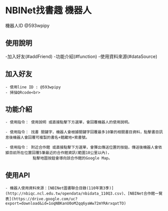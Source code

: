# NBINet找書趣 機器人
機器人ID @593wpipy

## 使用說明
-加入好友(#addFriend)
-功能介紹(#function)
-使用資料來源(#dataSource)

## <a id="addFriend">加入好友</a>
    - 使用line ID : @593wpipy
    - 掃描QRcode<br>

## <a id="function">功能介紹</a>
    - 使用指令： 使用說明 或直接點擊下方選單，會回覆機器人的使用說明。

    - 使用指令： 找書 關鍵字，機器人會根據關鍵字回覆最多10筆的相關書目資料，點擊書目訊息後機器人會回覆可複製的書名+館藏地+索書號。

    - 使用指令： 附近合作館 或直接點擊下方選單，會彈出傳送位置的按鈕，傳送後機器人會依據目前所在位置回覆5筆最近的合作館資訊(範圍10公里以內)，
                點擊地圖按鈕會導向該合作館的Google Map。
## <a id="dataSource">使用API</a>
    - 機器人使用資料來源：[NBINet圖書聯合目錄(110年第3季)](http://nbiqc.ncl.edu.tw/opendata/nbidata_110Q3.csv)、[NBINet合作館一覽表](https://drive.google.com/uc?export=download&id=1oqNBKanU0oM2qq6yaWw72mYRArxqatTO)